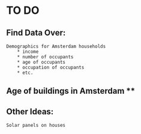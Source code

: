 # TO DO #

## Find Data Over:
	Demographics for Amsterdam households
		* income
		* number of occupants
		* age of occupants
		* occupation of occupants
		* etc.
## Age of buildings in Amsterdam **

## Other Ideas:
	Solar panels on houses